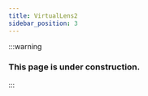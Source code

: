 ```yaml
---
title: VirtualLens2
sidebar_position: 3
---
```


:::warning

### This page is under construction.

:::
